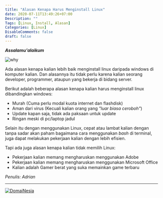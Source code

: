 ```yaml
---
title: "Alasan Kenapa Harus Menginstall Linux"
date: 2020-07-11T13:49:26+07:00
Description: ""
Tags: [Linux, Install, Alasan]
Categories: [Linux]
DisableComments: false
draft: false
---
```

***Assalamu'alaikum***

![why](/gambar/linux/why.png)

Ada alasan kenapa kalian lebih baik menginstall linux daripada windows di komputer kalian. Dan alasannya itu tidak perlu karena kalian seorang developer, programmer, ataupun yang bekerja di bidang server.

Berikut adalah beberapa alasan kenapa kalian harus menginstall linux dibandingkan windows:

- Murah (Cuma perlu modal kuota internet dan flashdisk)
- Aman dari virus (Kecuali kalian orang yang *"luar biasa ceroboh"*)
- Update kapan saja, tidak ada paksaan untuk update
- Ringan meski di pc/laptop jadul

Selain itu dengan menggunakan Linux, cepat atau lambat kalian dengan tanpa sadar akan paham bagaimana cara menggunakan *bash* di terminal, juga dapat melakukan pekerjaan kalian dengan lebih efisien. 

Tapi ada juga alasan kenapa kalian tidak memilih Linux:

- Pekerjaan kalian memang mengharuskan menggunakan Adobe
- Pekerjaan kalian memang mengharuskan menggunakan Microsoft Office
- Kalian adalah Gamer berat yang suka memainkan game terbaru

*Penulis: Adrian*

---
<a href="https://www.domainesia.com/?aff=11990" target="_blank"><img src="https://goo.gl/VtL511" alt="DomaiNesia"></a>
